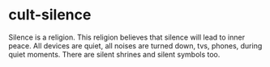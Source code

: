 # cult-silence
Silence is a religion. This religion believes that silence will lead to inner peace. All devices are quiet, all noises are turned down, tvs, phones, during quiet moments. There are silent shrines and silent symbols too.
